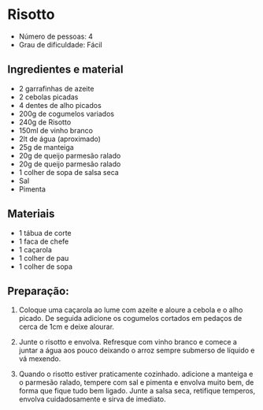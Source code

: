 # Risotto

* Número de pessoas: 4
* Grau de dificuldade: Fácil

## Ingredientes e material

* 2 garrafinhas de azeite
* 2 cebolas picadas
* 4 dentes de alho picados
* 200g de cogumelos variados
* 240g de Risotto
* 150ml de vinho branco
* 2lt de água (aproximado)
* 25g de manteiga
* 20g de queijo parmesão ralado
* 20g de queijo parmesão ralado
* 1 colher de sopa de salsa seca
* Sal
* Pimenta

## Materiais

* 1 tábua de corte
* 1 faca de chefe
* 1 caçarola
* 1 colher de pau
* 1 colher de sopa

## Preparação:

1. Coloque uma caçarola ao lume com azeite e aloure a cebola e o alho picado. De seguida adicione os cogumelos cortados em pedaços de cerca de 1cm e deixe alourar.

2. Junte o risotto e envolva. Refresque com vinho branco e comece a juntar a água aos pouco deixando o arroz sempre submerso de líquido e vá mexendo.

3. Quando o risotto estiver praticamente cozinhado. adicione a manteiga e o parmesão ralado, tempere com sal e pimenta e envolva muito bem, de forma que fique tudo bem ligado.
    Junte a salsa seca, retifique temperos, envolva cuidadosamente e sirva de imediato.